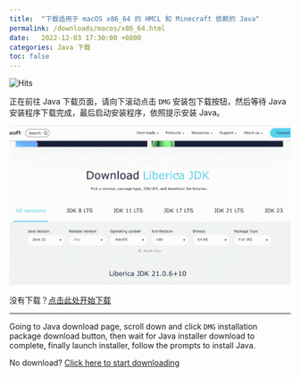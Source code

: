 ```yaml
---
title:  "下载适用于 macOS x86_64 的 HMCL 和 Minecraft 依赖的 Java"
permalink: /downloads/macos/x86_64.html
date:   2022-12-03 17:30:00 +0800
categories: Java 下载
toc: false
---
```


![Hits](https://hits.seeyoufx86.com/api/count/incr/badge.svg?url=https%3A%2F%2Fdocs.hmcl.net%2Fdownloads%2Fmacos%2Fx86_64.html&count_bg=%233E4245&title_bg=%233E4245&icon=&icon_color=%23E7E7E7&title=%F0%9F%91%80&edge_flat=false)

正在前往 Java 下载页面，请向下滚动点击 `DMG` 安装包下载按钮，然后等待 Java 安装程序下载完成，最后启动安装程序，依照提示安装 Java。

![macos-x86_64-1](/assets/img/docs/java-download-pages/macos-x86_64-1.gif)

没有下载？[点击此处开始下载](https://bell-sw.com/pages/downloads/?version=java-21&os=macos&architecture=x86&package=jre-full&bitness=64#:~:text=All%20versions)

---

Going to Java download page, scroll down and click `DMG` installation package download button, then wait for Java installer download to complete, finally launch installer, follow the prompts to install Java.

No download? [Click here to start downloading](https://bell-sw.com/pages/downloads/?version=java-21&os=macos&architecture=x86&package=jre-full&bitness=64#:~:text=All%20versions)


<script>
    setTimeout(function() {
        window.location.href = "https://bell-sw.com/pages/downloads/?version=java-17&os=macos&architecture=x86&package=jre-full&bitness=64#:~:text=All%20versions";
    }, 5000); // 等待 5 秒.
</script>

